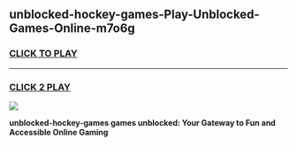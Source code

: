
## unblocked-hockey-games-Play-Unblocked-Games-Online-m7o6g
<h3>
<a href="https://premium76.site?title=unblocked-hockey-games&ref=25A">CLICK TO PLAY</a></h3>
<hr>

<h3>
<a href="https://premium76.site?title=unblocked-hockey-games&ref=25A">CLICK 2 PLAY</a>
  
</h3>

<a href="https://premium76.site?title=unblocked-hockey-games&ref=25A"><img src="https://clearcache.store/games.png"></a>


**unblocked-hockey-games games unblocked: Your Gateway to Fun and Accessible Online Gaming**
